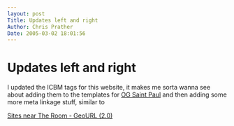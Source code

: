 ```yaml
---
layout: post
Title: Updates left and right  
Author: Chris Prather
Date: 2005-03-02 18:01:56
---
```


# Updates left and right
I updated the ICBM tags for this website, it makes me sorta wanna see about adding them to the templates for <a href="http://saintpaul.openguides.org">OG Saint Paul</a> and then adding some more meta linkage stuff, similar to

 <a title="Sites near The Room - GeoURL (2.0)" href="http://geourl.org/near?p=http%3A%2F%2Fchris.prather.org%2F&dist=10">Sites near The Room - GeoURL (2.0)</a>


